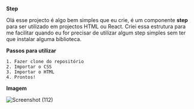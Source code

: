 **Step**

Olá esse projecto é algo bem simples que eu crie, é um componente **step** para ser utilizado em projectos HTML ou React. Criei essa estrutura para me facilitar quando eu for precisar de utilizar algum step simples sem ter que instalar alguma biblioteca.

**Passos para utilizar**

    1. Fazer clone do repositório
    2. Importar o CSS
    3. Importar o HTML
    4. Prontos!

**Imagem**

![Screenshot (112)](https://github.com/user-attachments/assets/15117cc6-4b98-4f3e-8485-3018d245fe64)
